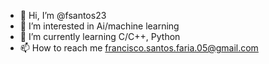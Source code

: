 - 👋 Hi, I’m @fsantos23
- 👀 I’m interested in Ai/machine learning
- 🌱 I’m currently learning C/C++, Python
- 📫 How to reach me francisco.santos.faria.05@gmail.com
